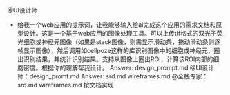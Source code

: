 @UI设计师
 - 给我一个web应用的提示词，让我能够输入给ai完成这个应用的需求文档和原型设计。这是一个基于web应用的图像处理工具。可以上传tif格式的双光子荧光细胞或神经元图像（如果是stack图像，则需显示滑动条，拖动滑动条则逐帧显示图像），然后调用如cellpoze这样的库识别图像中的细胞或神经元，圈出识别结果，并统计识别结果。支持从图像上圈出ROI，计算该ROI内部的细胞密度。根据你的理解帮我设计。
 Answer: design_prompt.md
 @UI设计师：design_promt.md
 Answer: srd.md wireframes.md
 @全栈专家： srd.md wireframes.md 按文档实现